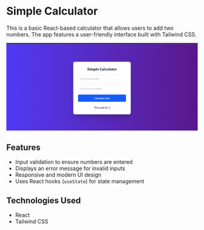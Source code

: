  # Simple Calculator

This is a basic React-based calculator that allows users to add two numbers. The app features a user-friendly interface built with Tailwind CSS.

![Project preview](./src/assets/Screenshot%202025-03-05%20173339.png)

## Features
- Input validation to ensure numbers are entered
- Displays an error message for invalid inputs
- Responsive and modern UI design
- Uses React hooks (`useState`) for state management

 
## Technologies Used
- React
- Tailwind CSS

 
